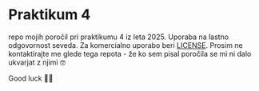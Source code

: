 # Praktikum 4

repo mojih poročil pri praktikumu 4 iz leta 2025. Uporaba na lastno odgovornost seveda. Za komercialno uporabo beri [LICENSE](LICENSE). Prosim ne kontaktirajte me glede tega repota - že ko sem pisal poročila se mi ni dalo ukvarjat z njimi 🤓

Good luck 🫰😘